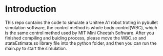 # Introduction
This repo contains the code to simulate a Unitree A1 robot troting in pybullet simulation software, the control method is whole body control(WBC), which is the  same control method used by MIT Mini Cheetah Software.
After you finished compiling and buiding process, please move the WBC.so and stateEstimate.so library file into the python folder, and then you can run the main.py to start the simulation. 
